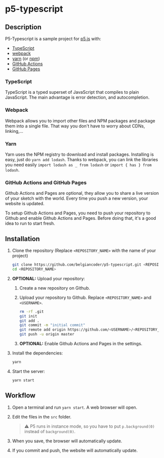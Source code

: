 # p5-typescript

## Description

P5-Typescript is a sample project for [p5.js](https://p5js.org/) with:

-   [TypeScript](https://www.typescriptlang.org/)
-   [webpack](https://webpack.js.org/)
-   [yarn](https://yarnpkg.com/en/docs/install) (or [npm](https://www.npmjs.com/))
-   [GitHub Actions](https://github.com/features/actions)
-   [GitHub Pages](https://pages.github.com/)

### TypeScript

TypeScript is a typed superset of JavaScript that compiles to plain JavaScript. The main advantage is error detection, and autocompletion.

### Webpack

Webpack allows you to import other files and NPM packages and package them into a single file. That way you don't have to worry about CDNs, linking,...

### Yarn

Yarn uses the NPM registry to download and install packages. Installing is easy, just do `yarn add lodash`. Thanks to webpack, you can link the libraries you need easily `import lodash as _ from lodash` or `import { has } from lodash`.

### GitHub Actions and GitHub Pages

Github Actions and Pages are optional, they allow you to share a live version of your sketch with the world. Every time you push a new version, your website is updated.

To setup Github Actions and Pages, you need to push your repository to Github and enable Github Actions and Pages. Before doing that, it's a good idea to run to start fresh.

## Installation

1. Clone the repository (Replace `<REPOSITORY_NAME>` with the name of your project)

    ```bash
    git clone https://github.com/belgiancoder/p5-typescript.git <REPOSITORY_NAME>
    cd <REPOSITORY_NAME>
    ```

1. **OPTIONAL:** Upload your repository:

    1. Create a new repository on Github.

    1. Upload your repository to Github. Replace `<REPOSITORY_NAME>` and `<USERNAME>`.

        ```bash
        rm -rf .git
        git init
        git add .
        git commit -m "initial commit"
        git remote add origin https://github.com/<USERNAME>/<REPOSITORY_NAME>.git
        git push -u origin master
        ```

    1. **OPTIONAL:** Enable Github Actions and Pages in the settings.

1. Install the dependencies:

    ```bash
    yarn
    ```

1. Start the server:

    ```bash
    yarn start
    ```

## Workflow

1. Open a terminal and run `yarn start`. A web browser will open.

1. Edit the files in the `src` folder.

    > :warning: P5 runs in instance mode, so you have to put `p.background(0)` instead of `background(0)`.

1. When you save, the browser will automatically update.

1. If you commit and push, the website will automatically update.
